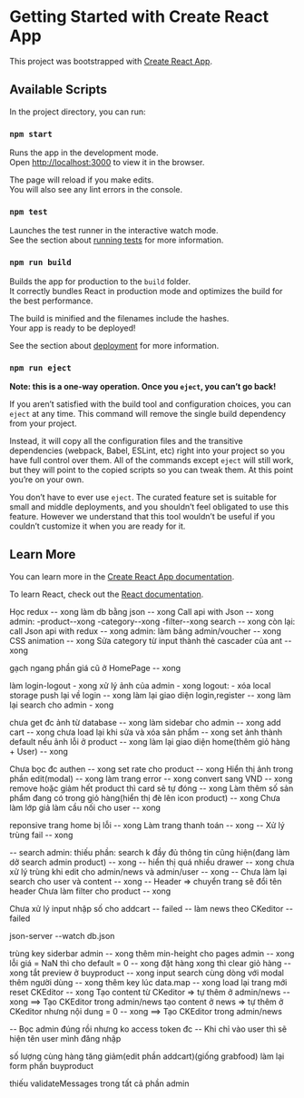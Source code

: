 # Getting Started with Create React App

This project was bootstrapped with [Create React App](https://github.com/facebook/create-react-app).

## Available Scripts

In the project directory, you can run:

### `npm start`

Runs the app in the development mode.\
Open [http://localhost:3000](http://localhost:3000) to view it in the browser.

The page will reload if you make edits.\
You will also see any lint errors in the console.

### `npm test`

Launches the test runner in the interactive watch mode.\
See the section about [running tests](https://facebook.github.io/create-react-app/docs/running-tests) for more information.

### `npm run build`

Builds the app for production to the `build` folder.\
It correctly bundles React in production mode and optimizes the build for the best performance.

The build is minified and the filenames include the hashes.\
Your app is ready to be deployed!

See the section about [deployment](https://facebook.github.io/create-react-app/docs/deployment) for more information.

### `npm run eject`

**Note: this is a one-way operation. Once you `eject`, you can’t go back!**

If you aren’t satisfied with the build tool and configuration choices, you can `eject` at any time. This command will remove the single build dependency from your project.

Instead, it will copy all the configuration files and the transitive dependencies (webpack, Babel, ESLint, etc) right into your project so you have full control over them. All of the commands except `eject` will still work, but they will point to the copied scripts so you can tweak them. At this point you’re on your own.

You don’t have to ever use `eject`. The curated feature set is suitable for small and middle deployments, and you shouldn’t feel obligated to use this feature. However we understand that this tool wouldn’t be useful if you couldn’t customize it when you are ready for it.

## Learn More

You can learn more in the [Create React App documentation](https://facebook.github.io/create-react-app/docs/getting-started).

To learn React, check out the [React documentation](https://reactjs.org/).





Học redux -- xong
làm db bằng json -- xong
Call api with Json -- xong
admin:
-product--xong
-category--xong
-filter--xong
search -- xong
còn lại:
call Json api with redux -- xong
admin: làm bảng admin/voucher -- xong
CSS animation -- xong
Sửa category từ input thành thẻ cascader của ant -- xong

gạch ngang phần giá cũ ở HomePage -- xong


làm login-logout - xong
xử lý ảnh của admin - xong
logout: - xóa local storage push lại về login -- xong
làm lại giao diện login,register -- xong
làm lại search cho admin - xong

chưa get đc ảnh từ database -- xong
làm sidebar cho admin -- xong
add cart -- xong
chưa load lại khi sửa và xóa sản phẩm -- xong
set ảnh thành default nếu ảnh lỗi ở product -- xong
làm lại giao diện home(thêm giỏ hàng + User) -- xong


Chưa bọc đc authen -- xong
set rate cho product -- xong
Hiển thị ảnh trong phần edit(modal) -- xong
làm trang error -- xong
convert sang VND -- xong
remove hoặc giảm hết product thì card sẽ tự đóng -- xong
Làm thêm số sản phẩm đang có trong giỏ hàng(hiển thị đè lên icon product) -- xong
Chưa làm lớp giả làm cầu nối cho user -- xong




reponsive trang home bị lỗi -- xong
Làm trang thanh toán -- xong
-- Xử lý trùng fail -- xong



-- search admin: thiếu phần: search k đầy đủ thông tin cũng hiện(đang làm dở search admin product) -- xong
-- hiển thị quá nhiều drawer -- xong
chưa xử lý trùng khi edit cho admin/news và admin/user -- xong
-- Chưa làm lại search cho user và content -- xong
-- Header => chuyển trang sẽ đổi tên header
Chưa làm filter cho product -- xong

Chưa xử lý input nhập số cho addcart -- failed
-- làm news theo CKeditor -- failed


json-server --watch db.json


trùng key siderbar admin -- xong
thêm min-height cho pages admin -- xong
lỗi giá = NaN thì cho default = 0 -- xong
đặt hàng xong thì clear giỏ hàng -- xong
tắt preview ở buyproduct -- xong
input search cùng dòng với modal thêm người dùng -- xong
thêm key lúc data.map -- xong
load lại trang mới reset CKEditor -- xong
Tạo content từ CKeditor => tự thêm ở admin/news -- xong ==> Tạo CKEditor trong admin/news
tạo content ở news => tự thêm ở CKeditor nhưng nội dung = 0 -- xong ==> Tạo CKEditor trong admin/news


-- Bọc admin đúng rồi nhưng ko access token đc
-- Khi chỉ vào user thì sẽ hiện tên user mình đăng nhập



số lượng cùng hàng tăng giảm(edit phần addcart)(giống grabfood)
làm lại form phần buyproduct

thiếu validateMessages trong tất cả phần admin